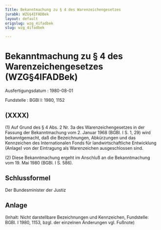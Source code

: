 ```yaml
---
Title: Bekanntmachung zu § 4 des Warenzeichengesetzes
jurabk: WZG§4IFADBek
layout: default
origslug: wzg_4ifadbek
slug: wzg_4ifadbek

---
```


# Bekanntmachung zu § 4 des Warenzeichengesetzes (WZG§4IFADBek)

Ausfertigungsdatum
:   1980-08-01

Fundstelle
:   BGBl I: 1980, 1152

## (XXXX)

(1) Auf Grund des § 4 Abs. 2 Nr. 3a des Warenzeichengesetzes in der
Fassung der Bekanntmachung vom 2. Januar 1968 (BGBl. I S. 1, 29) wird
bekanntgemacht, daß die Bezeichnungen, Abkürzungen und das Kennzeichen
des Internationalen Fonds für landwirtschaftliche Entwicklung (Anlage)
von der Eintragung als Warenzeichen ausgeschlossen sind.

(2) Diese Bekanntmachung ergeht im Anschluß an die Bekanntmachung vom
19\. Mai 1980 (BGBl. I S. 586).

## Schlussformel

Der Bundesminister der Justiz

## Anlage

(Inhalt: Nicht darstellbare Bezeichnungen und Kennzeichen,
Fundstelle: BGBl. I 1980, 1153,
bzgl. der einzelnen Änderungen vgl. Fußnote)

